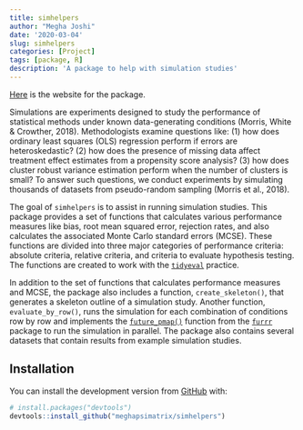 ```yaml
---
title: simhelpers
author: "Megha Joshi"
date: '2020-03-04'
slug: simhelpers
categories: [Project]
tags: [package, R]
description: 'A package to help with simulation studies'
---
```


[Here](https://meghapsimatrix.github.io/simhelpers/index.html) is the website for the package. 

Simulations are experiments designed to study the performance of statistical methods under known data-generating conditions (Morris, White & Crowther, 2018). Methodologists examine questions like: (1) how does ordinary least squares (OLS) regression perform if errors are heteroskedastic? (2) how does the presence of missing data affect treatment effect estimates from a propensity score analysis? (3) how does cluster robust variance estimation perform when the number of clusters is small? To answer such questions, we conduct experiments by simulating thousands of datasets from pseudo-random sampling (Morris et al., 2018). 

The goal of `simhelpers` is to assist in running simulation studies. This package provides a set of functions that calculates various performance measures like bias, root mean squared error, rejection rates, and also calculates the associated Monte Carlo standard errors (MCSE). These functions are divided into three major categories of performance criteria: absolute criteria, relative criteria, and criteria to evaluate hypothesis testing. The functions are created to work with the [`tidyeval`](https://tidyeval.tidyverse.org/index.html) practice. 

In addition to the set of functions that calculates performance measures and MCSE, the package also includes a function, `create_skeleton()`, that generates a skeleton outline of a simulation study. Another function, `evaluate_by_row()`, runs the simulation for each combination of conditions row by row and implements the [`future_pmap()`](https://davisvaughan.github.io/furrr/reference/future_map2.html) function from the [`furrr`](https://davisvaughan.github.io/furrr/) package to run the simulation in parallel. The package also contains several datasets that contain results from example simulation studies. 


## Installation

You can install the development version from [GitHub](https://github.com/) with:

``` r
# install.packages("devtools")
devtools::install_github("meghapsimatrix/simhelpers")
```